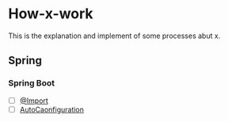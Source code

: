 # How-x-work

This is the explanation and implement of some processes abut x.

## Spring

### Spring Boot

- [ ] [@Import](/spring/springboot/AutoConfiguration/@Import_logic.md)
- [ ] [AutoCaonfiguration](/spring/springboot/AutoConfiguration/AutoConfiguration_logic.md)
